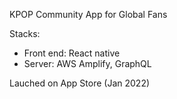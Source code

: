KPOP Community App for Global Fans

Stacks:
- Front end: React native
- Server: AWS Amplify, GraphQL 

Lauched on App Store (Jan 2022)
